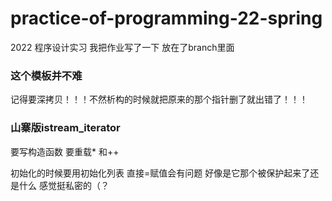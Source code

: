 # practice-of-programming-22-spring
2022 程序设计实习
我把作业写了一下 放在了branch里面

### 这个模板并不难
记得要深拷贝！！！不然析构的时候就把原来的那个指针删了就出错了！！！

### 山寨版istream_iterator
要写构造函数 要重载* 和++ 

初始化的时候要用初始化列表 直接=赋值会有问题 好像是它那个被保护起来了还是什么 感觉挺私密的（？
